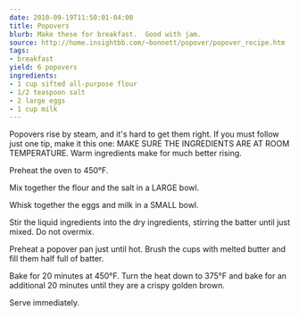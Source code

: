 ```yaml
---
date: 2010-09-19T11:50:01-04:00
title: Popovers
blurb: Make these for breakfast.  Good with jam.
source: http://home.insightbb.com/~bonnett/popover/popover_recipe.htm
tags:
- breakfast
yield: 6 popovers
ingredients:
- 1 cup sifted all-purpose flour
- 1/2 teaspoon salt
- 2 large eggs
- 1 cup milk
---
```


Popovers rise by steam, and it's hard to get them right.  If you must follow
just one tip, make it this one: MAKE SURE THE INGREDIENTS ARE AT ROOM
TEMPERATURE.  Warm ingredients make for much better rising.

Preheat the oven to 450°F.

Mix together the flour and the salt in a LARGE bowl.

Whisk together the eggs and milk in a SMALL bowl.

Stir the liquid ingredients into the dry ingredients, stirring the batter
until just mixed.  Do not overmix.

Preheat a popover pan just until hot.  Brush the cups with melted butter and
fill them half full of batter.

Bake for 20 minutes at 450°F.  Turn the heat down to 375°F and bake for an
additional 20 minutes until they are a crispy golden brown.

Serve immediately.
